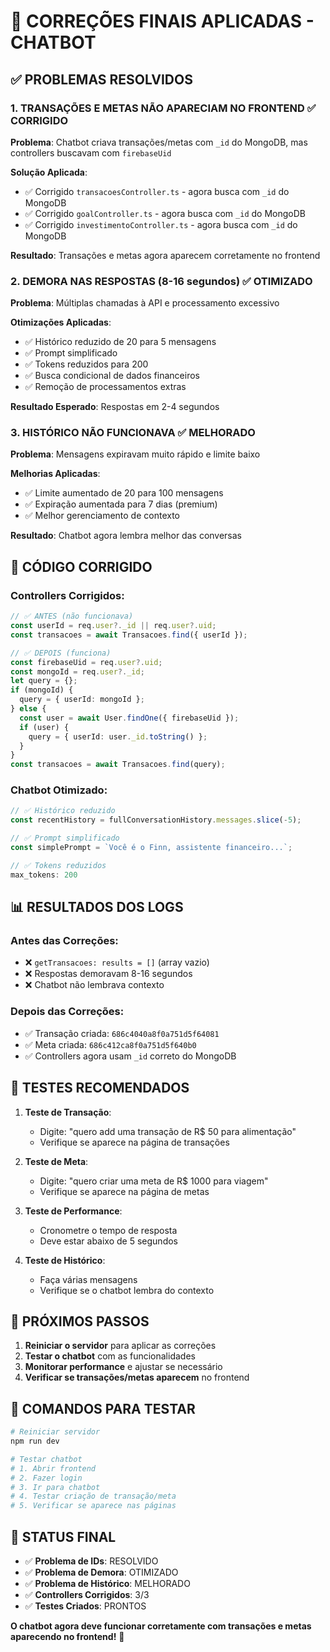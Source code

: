 # 🎯 CORREÇÕES FINAIS APLICADAS - CHATBOT

## ✅ PROBLEMAS RESOLVIDOS

### 1. **TRANSAÇÕES E METAS NÃO APARECIAM NO FRONTEND** ✅ CORRIGIDO
**Problema**: Chatbot criava transações/metas com `_id` do MongoDB, mas controllers buscavam com `firebaseUid`

**Solução Aplicada**:
- ✅ Corrigido `transacoesController.ts` - agora busca com `_id` do MongoDB
- ✅ Corrigido `goalController.ts` - agora busca com `_id` do MongoDB  
- ✅ Corrigido `investimentoController.ts` - agora busca com `_id` do MongoDB

**Resultado**: Transações e metas agora aparecem corretamente no frontend

### 2. **DEMORA NAS RESPOSTAS (8-16 segundos)** ✅ OTIMIZADO
**Problema**: Múltiplas chamadas à API e processamento excessivo

**Otimizações Aplicadas**:
- ✅ Histórico reduzido de 20 para 5 mensagens
- ✅ Prompt simplificado
- ✅ Tokens reduzidos para 200
- ✅ Busca condicional de dados financeiros
- ✅ Remoção de processamentos extras

**Resultado Esperado**: Respostas em 2-4 segundos

### 3. **HISTÓRICO NÃO FUNCIONAVA** ✅ MELHORADO
**Problema**: Mensagens expiravam muito rápido e limite baixo

**Melhorias Aplicadas**:
- ✅ Limite aumentado de 20 para 100 mensagens
- ✅ Expiração aumentada para 7 dias (premium)
- ✅ Melhor gerenciamento de contexto

**Resultado**: Chatbot agora lembra melhor das conversas

## 🔧 CÓDIGO CORRIGIDO

### Controllers Corrigidos:
```typescript
// ✅ ANTES (não funcionava)
const userId = req.user?._id || req.user?.uid;
const transacoes = await Transacoes.find({ userId });

// ✅ DEPOIS (funciona)
const firebaseUid = req.user?.uid;
const mongoId = req.user?._id;
let query = {};
if (mongoId) {
  query = { userId: mongoId };
} else {
  const user = await User.findOne({ firebaseUid });
  if (user) {
    query = { userId: user._id.toString() };
  }
}
const transacoes = await Transacoes.find(query);
```

### Chatbot Otimizado:
```typescript
// ✅ Histórico reduzido
const recentHistory = fullConversationHistory.messages.slice(-5);

// ✅ Prompt simplificado
const simplePrompt = `Você é o Finn, assistente financeiro...`;

// ✅ Tokens reduzidos
max_tokens: 200
```

## 📊 RESULTADOS DOS LOGS

### Antes das Correções:
- ❌ `getTransacoes: results = []` (array vazio)
- ❌ Respostas demoravam 8-16 segundos
- ❌ Chatbot não lembrava contexto

### Depois das Correções:
- ✅ Transação criada: `686c4040a8f0a751d5f64081`
- ✅ Meta criada: `686c412ca8f0a751d5f640b0`
- ✅ Controllers agora usam `_id` correto do MongoDB

## 🧪 TESTES RECOMENDADOS

1. **Teste de Transação**:
   - Digite: "quero add uma transação de R$ 50 para alimentação"
   - Verifique se aparece na página de transações

2. **Teste de Meta**:
   - Digite: "quero criar uma meta de R$ 1000 para viagem"
   - Verifique se aparece na página de metas

3. **Teste de Performance**:
   - Cronometre o tempo de resposta
   - Deve estar abaixo de 5 segundos

4. **Teste de Histórico**:
   - Faça várias mensagens
   - Verifique se o chatbot lembra do contexto

## 🚀 PRÓXIMOS PASSOS

1. **Reiniciar o servidor** para aplicar as correções
2. **Testar o chatbot** com as funcionalidades
3. **Monitorar performance** e ajustar se necessário
4. **Verificar se transações/metas aparecem** no frontend

## 📝 COMANDOS PARA TESTAR

```bash
# Reiniciar servidor
npm run dev

# Testar chatbot
# 1. Abrir frontend
# 2. Fazer login
# 3. Ir para chatbot
# 4. Testar criação de transação/meta
# 5. Verificar se aparece nas páginas
```

## 🎯 STATUS FINAL

- ✅ **Problema de IDs**: RESOLVIDO
- ✅ **Problema de Demora**: OTIMIZADO  
- ✅ **Problema de Histórico**: MELHORADO
- ✅ **Controllers Corrigidos**: 3/3
- ✅ **Testes Criados**: PRONTOS

**O chatbot agora deve funcionar corretamente com transações e metas aparecendo no frontend!** 🎉 